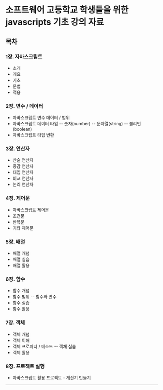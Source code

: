 # 소프트웨어 고등학교 학생들을 위한 javascripts 기초 강의 자료

## 목차

### 1장. 자바스크립트

- 소개
- 개요
- 기초
- 문법
- 적용

### 2장. 변수 / 데이터

- 자바스크립트 변수 데이터 / 범위
- 자바스크립트 데이터 타입
-- 숫자(number)
-- 문자열(string)
-- 불리언(boolean)
- 자바스크립트 타입 변환

### 3장. 연산자

- 산술 연산자
- 증감 연산자
- 대입 연산자
- 비교 연산자
- 논리 연산자

### 4장. 제어문

- 자바스크립트 제어문
- 조건문
- 반복문
- 기타 제어문

### 5장. 배열

- 배열 개념
- 배열 실습
- 배열 활용

### 6장. 함수

- 함수 개념
- 함수 범위
-- 함수와 변수
- 함수 실습
- 함수 활용

### 7장. 객체

- 객체 개념
- 객체 이해
- 객체 프로퍼티 / 메소드
-- 객체 실습
- 객체 활용

### 8장. 프로젝트 실행

- 자바스크립트 활용 프로젝트 - 계산기 만들기

***
